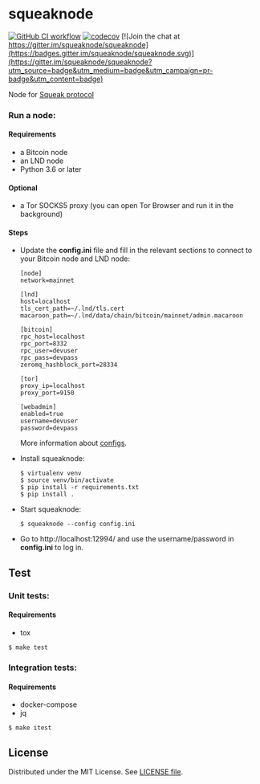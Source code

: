 # squeaknode

[![GitHub CI workflow](https://github.com/yzernik/squeaknode/actions/workflows/main.yml/badge.svg)](https://github.com/yzernik/squeaknode/actions/workflows/main.yml)
[![codecov](https://codecov.io/gh/yzernik/squeaknode/branch/master/graph/badge.svg?token=VV8WW3VR3Y)](https://codecov.io/gh/yzernik/squeaknode) [![Join the chat at https://gitter.im/squeaknode/squeaknode](https://badges.gitter.im/squeaknode/squeaknode.svg)](https://gitter.im/squeaknode/squeaknode?utm_source=badge&utm_medium=badge&utm_campaign=pr-badge&utm_content=badge)

Node for [Squeak protocol](https://github.com/yzernik/squeak/blob/master/docs/PROTOCOL.md)

### Run a node:

#### Requirements
* a Bitcoin node
* an LND node
* Python 3.6 or later

#### Optional
* a Tor SOCKS5 proxy (you can open Tor Browser and run it in the background)

#### Steps
- Update the **config.ini** file and fill in the relevant sections to connect to your Bitcoin node and LND node:
	```
	[node]
	network=mainnet

	[lnd]
	host=localhost
	tls_cert_path=~/.lnd/tls.cert
	macaroon_path=~/.lnd/data/chain/bitcoin/mainnet/admin.macaroon

	[bitcoin]
	rpc_host=localhost
	rpc_port=8332
	rpc_user=devuser
	rpc_pass=devpass
	zeromq_hashblock_port=28334

	[tor]
	proxy_ip=localhost
	proxy_port=9150

	[webadmin]
	enabled=true
	username=devuser
	password=devpass
	```

	More information about [configs](docs/CONFIGURATION.md).

- Install squeaknode:
	```
	$ virtualenv venv
	$ source venv/bin/activate
	$ pip install -r requirements.txt
	$ pip install .
	```
- Start squeaknode:
 	```
	$ squeaknode --config config.ini
	```
- Go to http://localhost:12994/ and use the username/password in **config.ini** to log in.

## Test

### Unit tests:

#### Requirements
* tox

```
$ make test
```

### Integration tests:

#### Requirements
* docker-compose
* jq

```
$ make itest
```

## License

Distributed under the MIT License. See [LICENSE file](LICENSE).
